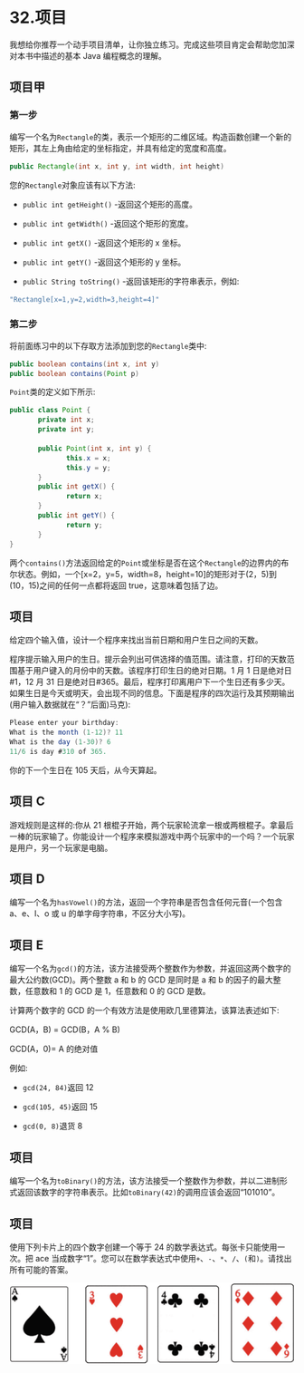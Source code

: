 # 32.项目

我想给你推荐一个动手项目清单，让你独立练习。完成这些项目肯定会帮助您加深对本书中描述的基本 Java 编程概念的理解。

## 项目甲

### 第一步

编写一个名为`Rectangle`的类，表示一个矩形的二维区域。构造函数创建一个新的矩形，其左上角由给定的坐标指定，并具有给定的宽度和高度。

```java
public Rectangle(int x, int y, int width, int height)

```

您的`Rectangle`对象应该有以下方法:

*   `public int getHeight()` -返回这个矩形的高度。

*   `public int getWidth()` -返回这个矩形的宽度。

*   `public int getX()` -返回这个矩形的 x 坐标。

*   `public int getY()` -返回这个矩形的 y 坐标。

*   `public String toString()` -返回该矩形的字符串表示，例如:

```java
"Rectangle[x=1,y=2,width=3,height=4]"

```

### 第二步

将前面练习中的以下存取方法添加到您的`Rectangle`类中:

```java
public boolean contains(int x, int y)
public boolean contains(Point p)

```

`Point`类的定义如下所示:

```java
public class Point {
       private int x;
       private int y;

       public Point(int x, int y) {
              this.x = x;
              this.y = y;
       }
       public int getX() {
              return x;
       }
       public int getY() {
              return y;
       }
}

```

两个`contains()`方法返回给定的`Point`或坐标是否在这个`Rectangle`的边界内的布尔状态。例如，一个[x=2，y=5，width=8，height=10]的矩形对于(2，5)到(10，15)之间的任何一点都将返回 true，这意味着包括了边。

## 项目

给定四个输入值，设计一个程序来找出当前日期和用户生日之间的天数。

程序提示输入用户的生日。提示会列出可供选择的值范围。请注意，打印的天数范围基于用户键入的月份中的天数。该程序打印生日的绝对日期。1 月 1 日是绝对日#1，12 月 31 日是绝对日#365。最后，程序打印离用户下一个生日还有多少天。如果生日是今天或明天，会出现不同的信息。下面是程序的四次运行及其预期输出(用户输入数据就在“？”后面)马克):

```java
Please enter your birthday:
What is the month (1-12)? 11
What is the day (1-30)? 6
11/6 is day #310 of 365.

```

你的下一个生日在 105 天后，从今天算起。

## 项目 C

游戏规则是这样的:你从 21 根棍子开始，两个玩家轮流拿一根或两根棍子。拿最后一棒的玩家输了。你能设计一个程序来模拟游戏中两个玩家中的一个吗？一个玩家是用户，另一个玩家是电脑。

## 项目 D

编写一个名为`hasVowel()`的方法，返回一个字符串是否包含任何元音(一个包含 a、e、I、o 或 u 的单字母字符串，不区分大小写)。

## 项目 E

编写一个名为`gcd()`的方法，该方法接受两个整数作为参数，并返回这两个数字的最大公约数(GCD)。两个整数 a 和 b 的 GCD 是同时是 a 和 b 的因子的最大整数，任意数和 1 的 GCD 是 1，任意数和 0 的 GCD 是数。

计算两个数字的 GCD 的一个有效方法是使用欧几里德算法，该算法表述如下:

GCD(A，B) = GCD(B，A % B)

GCD(A，0)= A 的绝对值

例如:

*   `gcd(24, 84)`返回 12

*   `gcd(105, 45)`返回 15

*   `gcd(0, 8)`退货 8

## 项目

编写一个名为`toBinary()`的方法，该方法接受一个整数作为参数，并以二进制形式返回该数字的字符串表示。比如`toBinary(42)`的调用应该会返回“101010”。

## 项目

使用下列卡片上的四个数字创建一个等于 24 的数学表达式。每张卡只能使用一次。把 ace 当成数字“1”。您可以在数学表达式中使用`+`、`-`、`*`、`/`、`(`和`)`。请找出所有可能的答案。

![img/485723_1_En_32_Figa_HTML.jpg](img/485723_1_En_32_Figa_HTML.jpg)